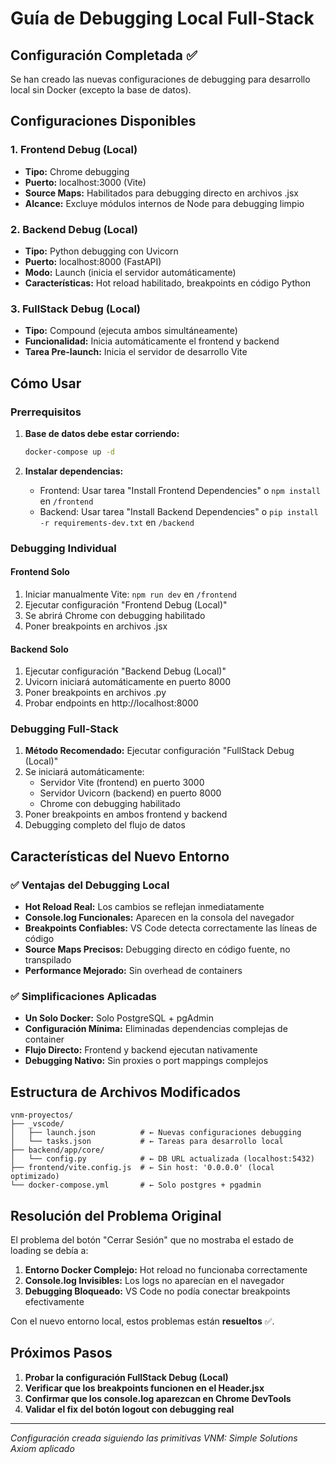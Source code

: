 # Guía de Debugging Local Full-Stack

## Configuración Completada ✅

Se han creado las nuevas configuraciones de debugging para desarrollo local sin Docker (excepto la base de datos).

## Configuraciones Disponibles

### 1. **Frontend Debug (Local)**
- **Tipo:** Chrome debugging
- **Puerto:** localhost:3000 (Vite)
- **Source Maps:** Habilitados para debugging directo en archivos .jsx
- **Alcance:** Excluye módulos internos de Node para debugging limpio

### 2. **Backend Debug (Local)**
- **Tipo:** Python debugging con Uvicorn
- **Puerto:** localhost:8000 (FastAPI)
- **Modo:** Launch (inicia el servidor automáticamente)
- **Características:** Hot reload habilitado, breakpoints en código Python

### 3. **FullStack Debug (Local)**
- **Tipo:** Compound (ejecuta ambos simultáneamente)
- **Funcionalidad:** Inicia automáticamente el frontend y backend
- **Tarea Pre-launch:** Inicia el servidor de desarrollo Vite

## Cómo Usar

### Prerrequisitos
1. **Base de datos debe estar corriendo:**
   ```bash
   docker-compose up -d
   ```

2. **Instalar dependencias:**
   - Frontend: Usar tarea "Install Frontend Dependencies" o `npm install` en `/frontend`
   - Backend: Usar tarea "Install Backend Dependencies" o `pip install -r requirements-dev.txt` en `/backend`

### Debugging Individual

#### Frontend Solo
1. Iniciar manualmente Vite: `npm run dev` en `/frontend`
2. Ejecutar configuración "Frontend Debug (Local)"
3. Se abrirá Chrome con debugging habilitado
4. Poner breakpoints en archivos .jsx

#### Backend Solo
1. Ejecutar configuración "Backend Debug (Local)"
2. Uvicorn iniciará automáticamente en puerto 8000
3. Poner breakpoints en archivos .py
4. Probar endpoints en http://localhost:8000

### Debugging Full-Stack
1. **Método Recomendado:** Ejecutar configuración "FullStack Debug (Local)"
2. Se iniciará automáticamente:
   - Servidor Vite (frontend) en puerto 3000
   - Servidor Uvicorn (backend) en puerto 8000
   - Chrome con debugging habilitado
3. Poner breakpoints en ambos frontend y backend
4. Debugging completo del flujo de datos

## Características del Nuevo Entorno

### ✅ Ventajas del Debugging Local
- **Hot Reload Real:** Los cambios se reflejan inmediatamente
- **Console.log Funcionales:** Aparecen en la consola del navegador
- **Breakpoints Confiables:** VS Code detecta correctamente las líneas de código
- **Source Maps Precisos:** Debugging directo en código fuente, no transpilado
- **Performance Mejorado:** Sin overhead de containers

### ✅ Simplificaciones Aplicadas
- **Un Solo Docker:** Solo PostgreSQL + pgAdmin
- **Configuración Mínima:** Eliminadas dependencias complejas de container
- **Flujo Directo:** Frontend y backend ejecutan nativamente
- **Debugging Nativo:** Sin proxies o port mappings complejos

## Estructura de Archivos Modificados

```
vnm-proyectos/
├── _vscode/
│   ├── launch.json          # ← Nuevas configuraciones debugging
│   └── tasks.json           # ← Tareas para desarrollo local
├── backend/app/core/
│   └── config.py            # ← DB URL actualizada (localhost:5432)
├── frontend/vite.config.js  # ← Sin host: '0.0.0.0' (local optimizado)
└── docker-compose.yml       # ← Solo postgres + pgadmin
```

## Resolución del Problema Original

El problema del botón "Cerrar Sesión" que no mostraba el estado de loading se debía a:

1. **Entorno Docker Complejo:** Hot reload no funcionaba correctamente
2. **Console.log Invisibles:** Los logs no aparecían en el navegador
3. **Debugging Bloqueado:** VS Code no podía conectar breakpoints efectivamente

Con el nuevo entorno local, estos problemas están **resueltos** ✅.

## Próximos Pasos

1. **Probar la configuración FullStack Debug (Local)**
2. **Verificar que los breakpoints funcionen en el Header.jsx**
3. **Confirmar que los console.log aparezcan en Chrome DevTools**
4. **Validar el fix del botón logout con debugging real**

---

*Configuración creada siguiendo las primitivas VNM: Simple Solutions Axiom aplicado*